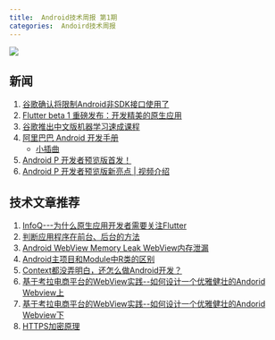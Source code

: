 ```yaml
---
title:  Android技术周报 第1期
categories:  Andoird技术周报         
---
```

![][1]

## 新闻

1. [谷歌确认将限制Android非SDK接口使用了](https://mp.weixin.qq.com/s/gICH9osyIzz9WerXO1C_8g?utm_source=androidweekly&utm_medium=website)
2. [Flutter beta 1 重磅发布：开发精美的原生应用](https://developers.googleblog.cn/2018/02/flutter-beta1.html?utm_source=androidweekly&utm_medium=website)
3. [谷歌推出中文版机器学习速成课程](https://developers.google.cn/machine-learning/crash-course/)
4. [阿里巴巴 Android 开发手册](https://mp.weixin.qq.com/s?__biz=MzIzOTU0NTQ0MA==&mid=2247486983&idx=1&sn=285b011807b2c31d763844d8a07a8472&chksm=e9293308de5eba1ec94c7d2b3581a098ec17e2f1a7b6b58c17137cad9aa34ab9b879a3ac322b&mpshare=1&scene=1&srcid=0309p245xrV2f3aIonr5oltt#rd)
    - [小插曲](https://zhuanlan.zhihu.com/p/34144350)
5. [Android P 开发者预览版首发！](https://mp.weixin.qq.com/s?__biz=MzAwODY4OTk2Mg==&mid=2652045862&idx=1&sn=53b5db7371e5173852005155394c4385&chksm=808ca263b7fb2b75e9c677159b75857e2351af4859ca8ab35b4f5cfda3bdebfcc22d84702d6f&mpshare=1&scene=1&srcid=0308eTgvsxFFpr3M0Zbd5a4v#rd)
6. [Android P 开发者预览版新亮点 | 视频介绍](https://mp.weixin.qq.com/s?__biz=MzAwODY4OTk2Mg==&mid=2652045867&idx=1&sn=c32ddb9cc296b8cfcdb0596dd2a57e03&chksm=808ca26eb7fb2b7807769cafec032333d61498122a998b4f8e9b8d46504b79afa188902c36dc&scene=0#rd)


## 技术文章推荐

1. [InfoQ---为什么原生应用开发者需要关注Flutter](http://www.infoq.com/cn/news/2017/11/Why-native-app-developer-Flutter#)
2. [判断应用程序在前台、后台的方法](https://www.jianshu.com/p/6dc85250a13b)
3. [Android WebView Memory Leak WebView内存泄漏](http://www.cnblogs.com/hnrainll/p/4309792.html)
4. [Android主项目和Module中R类的区别](https://juejin.im/post/5a98f240f265da23830a5193)
5. [Context都没弄明白，还怎么做Android开发？](https://www.jianshu.com/p/94e0f9ab3f1d)
6. [基于考拉电商平台的WebView实践--如何设计一个优雅健壮的Andorid Webview上](https://kaolamobile.github.io/2017/12/10/design-an-elegant-and-powerful-android-webview-part-one/)
7. [基于考拉电商平台的WebView实践--如何设计一个优雅健壮的Andorid Webview下](https://kaolamobile.github.io/2018/02/27/design-an-elegant-and-powerful-android-webview-part-two/)
8. [HTTPS加密原理](http://yuqirong.me/2018/03/03/HTTPS%E5%8A%A0%E5%AF%86%E5%8E%9F%E7%90%86/)


[1]: http://static.zybuluo.com/darren6/yyhzim4y3zu6h7qu7c4med1g/image.png